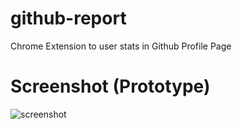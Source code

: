 github-report
=============

Chrome Extension to user stats in Github Profile Page

Screenshot (Prototype)
=========
![screenshot](http://cistoner.org/minhaz/wp-content/uploads/2014/12/git-report-1024x547.png)

